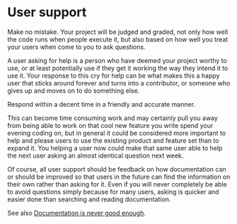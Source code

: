 # User support

Make no mistake. Your project will be judged and graded, not only how well the
code runs when people execute it, but also based on how well you treat your
users when come to you to ask questions.

A user asking for help is a person who have deemed your project worthy to use,
or at least potentially use if they get it working the way they intend it to
use it. Your response to this cry for help can be what makes this a happy user
that sticks around forever and turns into a contributor, or someone who gives
up and moves on to do something else.

Respond within a decent time in a friendly and accurate manner.

This can become time consuming work and may certainly pull you away from being
able to work on that cool new feature you write spend your evening coding on, but
in general it could be considered more important to help and please users
to use the existing product and feature set than to expand it. You helping a
user now could make that same user able to help the next user asking an almost
identical question next week.

Of course, all user support should be feedback on how documentation can or
should be improved so that users in the future can find the information on
their own rather than asking for it. Even if you will never completely be able
to avoid questions simply because for many users, asking is quicker and easier
done than searching and reading documentation.

See also [Documentation is never good enough](../project/docs.md).
